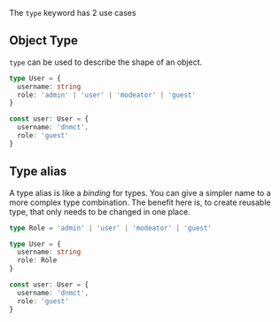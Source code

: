 The `type` keyword has 2 use cases

## Object Type

`type` can be used to describe the shape of an object.

```ts
type User = {
  username: string
  role: 'admin' | 'user' | 'modeator' | 'guest'
}

const user: User = {
  username: 'dnmct',
  role: 'guest'
}
```

## Type alias

A type alias is like a *binding* for types.
You can give a simpler name to a more complex type combination.
The benefit here is, to create reusable type, that only needs to be changed in one place.

```ts
type Role = 'admin' | 'user' | 'modeator' | 'guest'

type User = {
  username: string
  role: Role
}

const user: User = {
  username: 'dnmct',
  role: 'guest'
}
```



